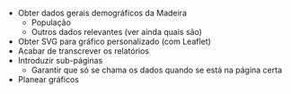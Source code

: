 - Obter dados gerais demográficos da Madeira
    - População
    - Outros dados relevantes (ver ainda quais são)
- Obter SVG para gráfico personalizado (com Leaflet)
- Acabar de transcrever os relatórios
- Introduzir sub-páginas
    - Garantir que só se chama os dados quando se está na página certa
- Planear gráficos